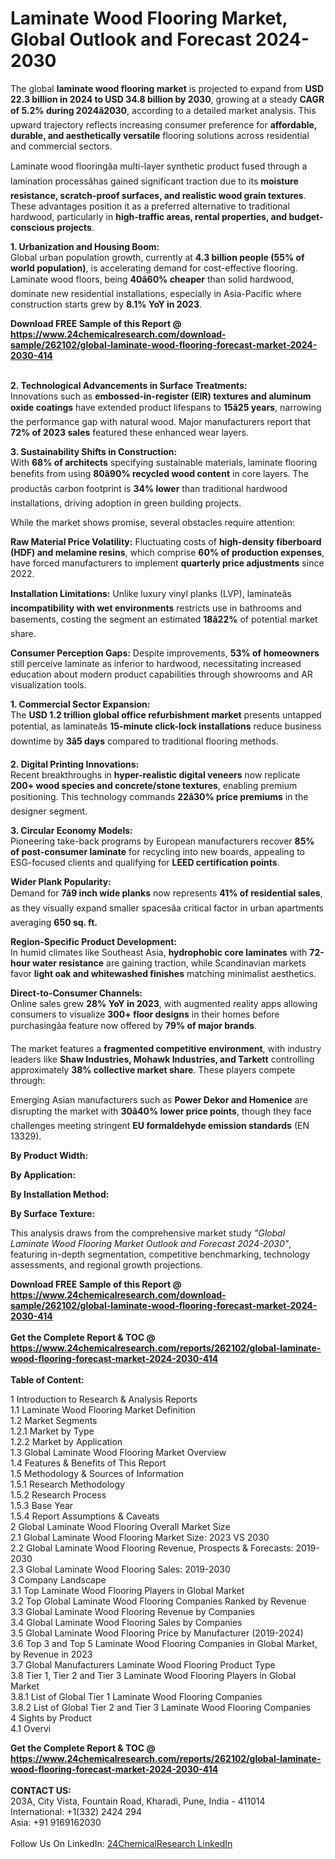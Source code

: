 <h1>Laminate Wood Flooring Market, Global Outlook and Forecast 2024-2030</h1><p>The global <strong>laminate wood flooring market</strong> is projected to expand from <strong>USD 22.3 billion in 2024 to USD 34.8 billion by 2030</strong>, growing at a steady <strong>CAGR of 5.2% during 2024â2030</strong>, according to a detailed market analysis. This upward trajectory reflects increasing consumer preference for <strong>affordable, durable, and aesthetically versatile</strong> flooring solutions across residential and commercial sectors.</p><p>Laminate wood flooringâa multi-layer synthetic product fused through a lamination processâhas gained significant traction due to its <strong>moisture resistance, scratch-proof surfaces, and realistic wood grain textures</strong>. These advantages position it as a preferred alternative to traditional hardwood, particularly in <strong>high-traffic areas, rental properties, and budget-conscious projects</strong>.</p><p><strong>1. Urbanization and Housing Boom:</strong><br>
Global urban population growth, currently at <strong>4.3 billion people (55% of world population)</strong>, is accelerating demand for cost-effective flooring. Laminate wood floors, being <strong>40â60% cheaper</strong> than solid hardwood, dominate new residential installations, especially in Asia-Pacific where construction starts grew by <strong>8.1% YoY in 2023</strong>.</p><div><b>Download FREE Sample of this Report @ 
            <a href="https://www.24chemicalresearch.com/download-sample/262102/global-laminate-wood-flooring-forecast-market-2024-2030-414">
            https://www.24chemicalresearch.com/download-sample/262102/global-laminate-wood-flooring-forecast-market-2024-2030-414</a></b></div><br><p><strong>2. Technological Advancements in Surface Treatments:</strong><br>
Innovations such as <strong>embossed-in-register (EIR) textures and aluminum oxide coatings</strong> have extended product lifespans to <strong>15â25 years</strong>, narrowing the performance gap with natural wood. Major manufacturers report that <strong>72% of 2023 sales</strong> featured these enhanced wear layers.</p><p><strong>3. Sustainability Shifts in Construction:</strong><br>
With <strong>68% of architects</strong> specifying sustainable materials, laminate flooring benefits from using <strong>80â90% recycled wood content</strong> in core layers. The productâs carbon footprint is <strong>34% lower</strong> than traditional hardwood installations, driving adoption in green building projects.</p><p>While the market shows promise, several obstacles require attention:</p><p><strong>Raw Material Price Volatility:</strong> Fluctuating costs of <strong>high-density fiberboard (HDF) and melamine resins</strong>, which comprise <strong>60% of production expenses</strong>, have forced manufacturers to implement <strong>quarterly price adjustments</strong> since 2022.</p><p><strong>Installation Limitations:</strong> Unlike luxury vinyl planks (LVP), laminateâs <strong>incompatibility with wet environments</strong> restricts use in bathrooms and basements, costing the segment an estimated <strong>18â22%</strong> of potential market share.</p><p><strong>Consumer Perception Gaps:</strong> Despite improvements, <strong>53% of homeowners</strong> still perceive laminate as inferior to hardwood, necessitating increased education about modern product capabilities through showrooms and AR visualization tools.</p><p><strong>1. Commercial Sector Expansion:</strong><br>
The <strong>USD 1.2 trillion global office refurbishment market</strong> presents untapped potential, as laminateâs <strong>15-minute click-lock installations</strong> reduce business downtime by <strong>3â5 days</strong> compared to traditional flooring methods.</p><p><strong>2. Digital Printing Innovations:</strong><br>
Recent breakthroughs in <strong>hyper-realistic digital veneers</strong> now replicate <strong>200+ wood species and concrete/stone textures</strong>, enabling premium positioning. This technology commands <strong>22â30% price premiums</strong> in the designer segment.</p><p><strong>3. Circular Economy Models:</strong><br>
Pioneering take-back programs by European manufacturers recover <strong>85% of post-consumer laminate</strong> for recycling into new boards, appealing to ESG-focused clients and qualifying for <strong>LEED certification points</strong>.</p><p><strong>Wider Plank Popularity:</strong><br>
	Demand for <strong>7â9 inch wide planks</strong> now represents <strong>41% of residential sales</strong>, as they visually expand smaller spacesâa critical factor in urban apartments averaging <strong>650 sq. ft.</strong></p><p><strong>Region-Specific Product Development:</strong><br>
	In humid climates like Southeast Asia, <strong>hydrophobic core laminates</strong> with <strong>72-hour water resistance</strong> are gaining traction, while Scandinavian markets favor <strong>light oak and whitewashed finishes</strong> matching minimalist aesthetics.</p><p><strong>Direct-to-Consumer Channels:</strong><br>
	Online sales grew <strong>28% YoY in 2023</strong>, with augmented reality apps allowing consumers to visualize <strong>300+ floor designs</strong> in their homes before purchasingâa feature now offered by <strong>79% of major brands</strong>.</p><p>The market features a <strong>fragmented competitive environment</strong>, with industry leaders like <strong>Shaw Industries, Mohawk Industries, and Tarkett</strong> controlling approximately <strong>38% collective market share</strong>. These players compete through:</p><p>Emerging Asian manufacturers such as <strong>Power Dekor and Homenice</strong> are disrupting the market with <strong>30â40% lower price points</strong>, though they face challenges meeting stringent <strong>EU formaldehyde emission standards</strong> (EN 13329).</p><p><strong>By Product Width:</strong></p><p><strong>By Application:</strong></p><p><strong>By Installation Method:</strong></p><p><strong>By Surface Texture:</strong></p><p>This analysis draws from the comprehensive market study <em>"Global Laminate Wood Flooring Market Outlook and Forecast 2024-2030"</em>, featuring in-depth segmentation, competitive benchmarking, technology assessments, and regional growth projections.</p><div><b>Download FREE Sample of this Report @ 
            <a href="https://www.24chemicalresearch.com/download-sample/262102/global-laminate-wood-flooring-forecast-market-2024-2030-414">
            https://www.24chemicalresearch.com/download-sample/262102/global-laminate-wood-flooring-forecast-market-2024-2030-414</a></b></div><br><div><b>Get the Complete Report & TOC @ 
            <a href="https://www.24chemicalresearch.com/reports/262102/global-laminate-wood-flooring-forecast-market-2024-2030-414">
            https://www.24chemicalresearch.com/reports/262102/global-laminate-wood-flooring-forecast-market-2024-2030-414</a></b></div><br>
            <b>Table of Content:</b><p>1 Introduction to Research & Analysis Reports<br />
    1.1 Laminate Wood Flooring Market Definition<br />
    1.2 Market Segments<br />
        1.2.1 Market by Type<br />
        1.2.2 Market by Application<br />
    1.3 Global Laminate Wood Flooring Market Overview<br />
    1.4 Features & Benefits of This Report<br />
    1.5 Methodology & Sources of Information<br />
        1.5.1 Research Methodology<br />
        1.5.2 Research Process<br />
        1.5.3 Base Year<br />
        1.5.4 Report Assumptions & Caveats<br />
2 Global Laminate Wood Flooring Overall Market Size<br />
    2.1 Global Laminate Wood Flooring Market Size: 2023 VS 2030<br />
    2.2 Global Laminate Wood Flooring Revenue, Prospects & Forecasts: 2019-2030<br />
    2.3 Global Laminate Wood Flooring Sales: 2019-2030<br />
3 Company Landscape<br />
    3.1 Top Laminate Wood Flooring Players in Global Market<br />
    3.2 Top Global Laminate Wood Flooring Companies Ranked by Revenue<br />
    3.3 Global Laminate Wood Flooring Revenue by Companies<br />
    3.4 Global Laminate Wood Flooring Sales by Companies<br />
    3.5 Global Laminate Wood Flooring Price by Manufacturer (2019-2024)<br />
    3.6 Top 3 and Top 5 Laminate Wood Flooring Companies in Global Market, by Revenue in 2023<br />
    3.7 Global Manufacturers Laminate Wood Flooring Product Type<br />
    3.8 Tier 1, Tier 2 and Tier 3 Laminate Wood Flooring Players in Global Market<br />
        3.8.1 List of Global Tier 1 Laminate Wood Flooring Companies<br />
        3.8.2 List of Global Tier 2 and Tier 3 Laminate Wood Flooring Companies<br />
4 Sights by Product<br />
    4.1 Overvi</p><div><b>Get the Complete Report & TOC @ 
            <a href="https://www.24chemicalresearch.com/reports/262102/global-laminate-wood-flooring-forecast-market-2024-2030-414">
            https://www.24chemicalresearch.com/reports/262102/global-laminate-wood-flooring-forecast-market-2024-2030-414</a></b></div><br><b>CONTACT US:</b><br>
            203A, City Vista, Fountain Road, Kharadi, Pune, India - 411014<br>
            International: +1(332) 2424 294<br>
            Asia: +91 9169162030 <br><br>
            Follow Us On LinkedIn: <a href="https://www.linkedin.com/company/24chemicalresearch/">24ChemicalResearch LinkedIn</a>